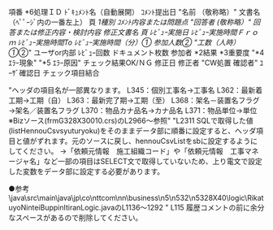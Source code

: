 項番	*6処理ＩＤ	ﾄﾞｷｭﾒﾝﾄ名（自動展開）	ｺﾒﾝﾄ提出日	"名前
（敬称略）"	文書名（ﾍﾟﾟｰｼﾞ内の一番左上）	頁	*1種別	ｺﾒﾝﾄ内容または問題点	"回答者
(敬称略）"	回答または修正内容・検討内容	修正文書名	頁	ﾚﾋﾞｭｰ実施日	ﾚﾋﾞｭｰ実施時間Ｆｒｏｍ	ﾚﾋﾞｭｰ実施時間To	ﾚﾋﾞｭｰ実施時間（分）①	参加人数②	"工数（人時）
①*②"	ユーザor内部	ﾚﾋﾞｭｰ回数	ドキュメント枚数	参加者	*2結果	*3重要度	"*4
ｴﾗｰ現象"	"*5
ｴﾗｰ原因"	チェック結果OK/ＮＧ	修正日	修正者	"CW処置
確認者"	ﾕｰｻﾞ確認日	チェック項目結合

"ヘッダの項目名が一部異なります。
L345：個別工事名→工事名
L362：最新着工期→工期（自）
L363：最新完了期→工期（至）
L368：架名－装置名フラグ→架名／装置名フラグ
L370：物品カナ品名→カナ品名
L371：物品単位→単位
※Bizソース(frmG328X30010.crs)のL2966～参照"
"L2311
SQLで取得した値(listHennouCsvsyuturyoku)をそのままデータ部に順番に設定すると、ヘッダ項目と値がずれます。元のソースに戻し、hennouCsvListをsbに設定するようにしてください。
→「依頼元情報　施工組織コード」や「依頼元情報　工事マネージャ名」など一部の項目はSELECT文で取得していないため、上り電文で設定した変数をデータ部に設定する必要があります。

●参考
\java\src\main\java\jp\co\nttcom\nn\business\n5\n532\n5328X40\logic\RikatuyoNinteiBuppinItiranLogic.javaのL1136～1292
"
L115 履歴コメントの前に余分なスペースがあるので削除してください。
